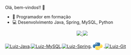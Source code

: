 Olá, bem-vindos!! 👋

- 🌱 Programador em formação
- 💻 Desenvolvimento Java, Spring, MySQL, Python


<div align="center">
  <a href="https://github.com/luizantoniont">
  <img height="180em" src="https://github-readme-stats.vercel.app/api?username=luizantoniont&show_icons=true&theme=dark&include_all_commits=true&count_private=true"/>
  <img height="150em" src="https://github-readme-stats.vercel.app/api/top-langs/?username=luizantoniont&layout=compact&langs_count=7&theme=dark"/>
</div>
<div style="display: inline_block"><br>
  <img align="center" alt="Luiz-Java" height="40" width="50" src="https://cdn.jsdelivr.net/gh/devicons/devicon/icons/java/java-original.svg">
  <img align="center" alt="Luiz-MySQL" height="50" width="50" src="https://cdn.jsdelivr.net/gh/devicons/devicon/icons/mysql/mysql-original-wordmark.svg">
  <img align="center" alt="Luiz-Spring" height="50" width="40" src="https://cdn.jsdelivr.net/gh/devicons/devicon/icons/spring/spring-original-wordmark.svg">
  <img align="center" alt="Luiz-Python" height="30" width="40" src="https://raw.githubusercontent.com/devicons/devicon/master/icons/python/python-original.svg">
  <img align="center" alt="Luiz-Git" height="30" width="30" src="https://cdn.jsdelivr.net/gh/devicons/devicon/icons/git/git-original.svg">
</div>
  
